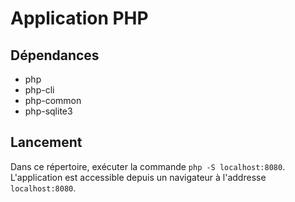 # Application PHP

## Dépendances

- php
- php-cli
- php-common
- php-sqlite3

## Lancement

Dans ce répertoire, exécuter la commande `php -S localhost:8080`.
L'application est accessible depuis un navigateur à l'addresse `localhost:8080`.